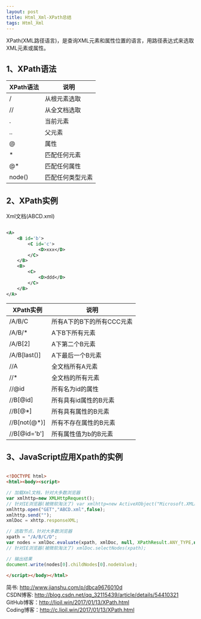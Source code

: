```yaml
---
layout: post
title: Html_Xml-XPath总结
tags: Html_Xml
---
```


XPath(XML路径语言)，是查询XML元素和属性位置的语言，用路径表达式来选取XML元素或属性。

## 1、XPath语法

XPath语法|说明
-|-
/ |从根元素选取
// |从全文档选取
. |当前元素
.. |父元素
@ |属性
* |匹配任何元素
@* |匹配任何属性
node() |匹配任何类型元素

## 2、XPath实例

Xml文档(ABCD.xml)

```xml

<A>
    <B id='b'>
        <C id='c'>
            <D>xxx</D>
        </C>
    </B>
    <B>
        <C>
            <D>ddd</D>
        </C>
    </B>    
</A>


```

XPath实例|说明
-|-
/A/B/C |所有A下的B下的所有CCC元素
/A/B/* |A下B下所有元素
/A/B[2] |A下第二个B元素
/A/B[last()] |A下最后一个B元素
//A |全文档所有A元素
//* |全文档的所有元素
//@id |所有名为id的属性
//B[@id] |所有具有id属性的B元素
//B[@*] |所有具有属性的B元素
//B[not(@*)] |所有不存在属性的B元素
//B[@id='b'] |所有属性值为b的B元素

## 3、JavaScript应用Xpath的实例

```html

<!DOCTYPE html>
<html><body><script>

// 加载Xml文档，针对大多数浏览器
var xmlhttp=new XMLHttpRequest();
// 针对IE浏览器(被微软淘汰了) var xmlhttp=new ActiveXObject("Microsoft.XMLHTTP"); 
xmlhttp.open("GET","ABCD.xml",false);
xmlhttp.send("");
xmlDoc = xhttp.responseXML;

// 选取节点，针对大多数浏览器
xpath = "/A/B/C/D";
var nodes = xmlDoc.evaluate(xpath, xmlDoc, null, XPathResult.ANY_TYPE,null); 
// 针对IE浏览器(被微软淘汰了) xmlDoc.selectNodes(xpath); 

// 输出结果
document.write(nodes[0].childNodes[0].nodeValue);

</script></body></html>

```

简书: http://www.jianshu.com/p/dbca9676010d   
CSDN博客: http://blog.csdn.net/qq_32115439/article/details/54410321   
GitHub博客：http://lioil.win/2017/01/13/XPath.html   
Coding博客：http://c.lioil.win/2017/01/13/XPath.html